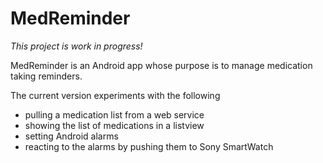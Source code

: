 MedReminder
===========

_This project is work in progress!_

MedReminder is an Android app whose purpose is to manage
medication taking reminders.

The current version experiments with the following

  - pulling a medication list from a web service
  - showing the list of medications in a listview
  - setting Android alarms
  - reacting to the alarms by pushing them to Sony SmartWatch

